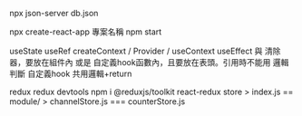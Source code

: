 npx json-server db.json


npx create-react-app 專案名稱
npm start



useState
useRef
createContext / Provider / useContext
useEffect 與 清除器，要放在組件內 或是 自定義hook函數內，且要放在表頭。引用時不能用 邏輯判斷
自定義hook 共用邏輯+return


redux
redux devtools
npm i @reduxjs/toolkit react-redux
store > index.js == module/ > channelStore.js === counterStore.js

